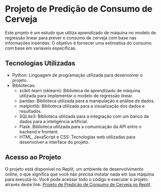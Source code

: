 # Projeto de Predição de Consumo de Cerveja

Este projeto é um estudo que utiliza aprendizado de máquina no modelo de regressão linear para prever o consumo de cerveja com base nas informações inseridas. O objetivo é fornecer uma estimativa do consumo com base em variáveis específicas.

## Tecnologias Utilizadas

- Python: Linguagem de programação utilizada para desenvolver o projeto.
- Bibliotecas:
  - scikit-learn (sklearn): Biblioteca de aprendizado de máquina utilizada para implementar o modelo de regressão linear.
  - pandas: Biblioteca utilizada para a manipulação e análise de dados.
  - matplotlib: Biblioteca utilizada para a visualização dos dados e resultados.
  - SQLite3: Biblioteca utilizada para a integração com um banco de dados para a inteligência artificial.
  - Flask: Biblioteca utilizada para a comunicação da API entre o backend e frontent.
  - HTML, JavaScript e CSS: Tecnologias web utilizadas para desenvolver a interface do projeto.

## Acesso ao Projeto

O projeto está disponível no Replit, um ambiente de desenvolvimento online, o que significa que você não precisa instalar nada em sua máquina para executá-lo. Você pode acessar todo o código e executar o projeto através deste link: [Projeto de Predição de Consumo de Cerveja no Replit](https://replit.com/@MarianaPacheco9/cervejaml).

